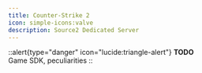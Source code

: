 ```yaml
---
title: Counter-Strike 2
icon: simple-icons:valve
description: Source2 Dedicated Server
---
```


::alert{type="danger" icon="lucide:triangle-alert"}
**TODO**   
Game SDK, peculiarities
::

